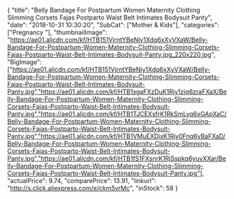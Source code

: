 {
	"title": "Belly Bandage For Postpartum Women Maternity Clothing Slimming Corsets Fajas Postparto Waist Belt Intimates Bodysuit Panty",
	"date": "2018-10-31 10:30:20",
	"SubCat": ["Mother & Kids"],
	"categories": ["Pregnancy "],
	"thumbnailImage": "https://ae01.alicdn.com/kf/HTB151VjrntYBeNjy1Xdq6xXyVXaW/Belly-Bandage-For-Postpartum-Women-Maternity-Clothing-Slimming-Corsets-Fajas-Postparto-Waist-Belt-Intimates-Bodysuit-Panty.jpg_220x220.jpg",
	"BigImage": ["https://ae01.alicdn.com/kf/HTB151VjrntYBeNjy1Xdq6xXyVXaW/Belly-Bandage-For-Postpartum-Women-Maternity-Clothing-Slimming-Corsets-Fajas-Postparto-Waist-Belt-Intimates-Bodysuit-Panty.jpg","https://ae01.alicdn.com/kf/HTB1xgaFXzDuK1Rjy1zjq6zraFXaX/Belly-Bandage-For-Postpartum-Women-Maternity-Clothing-Slimming-Corsets-Fajas-Postparto-Waist-Belt-Intimates-Bodysuit-Panty.jpg","https://ae01.alicdn.com/kf/HTB1TJCEXsfrK1RkSmLyq6xGApXaC/Belly-Bandage-For-Postpartum-Women-Maternity-Clothing-Slimming-Corsets-Fajas-Postparto-Waist-Belt-Intimates-Bodysuit-Panty.jpg","https://ae01.alicdn.com/kf/HTB1VMuEXDjxK1Rjy0Fnq6yBaFXaD/Belly-Bandage-For-Postpartum-Women-Maternity-Clothing-Slimming-Corsets-Fajas-Postparto-Waist-Belt-Intimates-Bodysuit-Panty.jpg","https://ae01.alicdn.com/kf/HTB1fS1FXsnrK1RjSspkq6yuvXXar/Belly-Bandage-For-Postpartum-Women-Maternity-Clothing-Slimming-Corsets-Fajas-Postparto-Waist-Belt-Intimates-Bodysuit-Panty.jpg"],
	"actualPrice": 9.74,
	"comparePrice": 13.91,
	"linkurl": "http://s.click.aliexpress.com/e/ckm5vrMc",
	"inStock": 58
}
